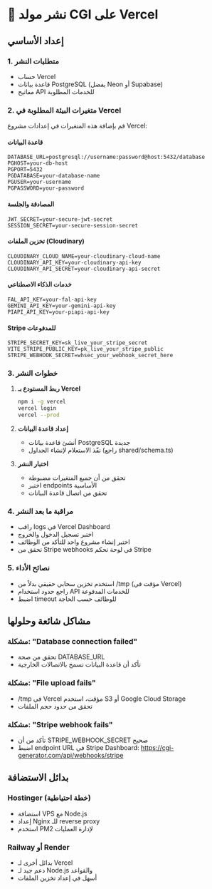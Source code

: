 # 🚀 نشر مولد CGI على Vercel

## إعداد الأساسي

### 1. متطلبات النشر
- حساب Vercel
- قاعدة بيانات PostgreSQL (يفضل Neon أو Supabase)
- مفاتيح API للخدمات المطلوبة

### 2. متغيرات البيئة المطلوبة في Vercel

قم بإضافة هذه المتغيرات في إعدادات مشروع Vercel:

#### قاعدة البيانات
```
DATABASE_URL=postgresql://username:password@host:5432/database
PGHOST=your-db-host
PGPORT=5432
PGDATABASE=your-database-name
PGUSER=your-username
PGPASSWORD=your-password
```

#### المصادقة والجلسة
```
JWT_SECRET=your-secure-jwt-secret
SESSION_SECRET=your-secure-session-secret
```

#### تخزين الملفات (Cloudinary)
```
CLOUDINARY_CLOUD_NAME=your-cloudinary-cloud-name
CLOUDINARY_API_KEY=your-cloudinary-api-key
CLOUDINARY_API_SECRET=your-cloudinary-api-secret
```

#### خدمات الذكاء الاصطناعي
```
FAL_API_KEY=your-fal-api-key
GEMINI_API_KEY=your-gemini-api-key
PIAPI_API_KEY=your-piapi-api-key
```

#### Stripe للمدفوعات
```
STRIPE_SECRET_KEY=sk_live_your_stripe_secret
VITE_STRIPE_PUBLIC_KEY=pk_live_your_stripe_public
STRIPE_WEBHOOK_SECRET=whsec_your_webhook_secret_here
```

### 3. خطوات النشر

1. **ربط المستودع بـ Vercel**
   ```bash
   npm i -g vercel
   vercel login
   vercel --prod
   ```

2. **إعداد قاعدة البيانات**
   - أنشئ قاعدة بيانات PostgreSQL جديدة
   - نفّذ الاستعلام لإنشاء الجداول (راجع shared/schema.ts)

3. **اختبار النشر**
   - تحقق من أن جميع المتغيرات مضبوطة
   - اختبر endpoints الأساسية
   - تحقق من اتصال قاعدة البيانات

### 4. مراقبة ما بعد النشر

- راقب logs في Vercel Dashboard
- اختبر تسجيل الدخول والخروج  
- اختبر إنشاء مشروع واحد للتأكد من الوظائف
- تحقق من Stripe webhooks في لوحة تحكم Stripe

### 5. نصائح الأداء

- استخدم تخزين سحابي حقيقي بدلاً من /tmp (مؤقت في Vercel)
- راجع حدود استخدام API للخدمات المدفوعة
- اضبط timeout للوظائف حسب الحاجة

## مشاكل شائعة وحلولها

### مشكلة: "Database connection failed"
- تحقق من صحة DATABASE_URL
- تأكد أن قاعدة البيانات تسمح بالاتصالات الخارجية

### مشكلة: "File upload fails" 
- /tmp في Vercel مؤقت، استخدم S3 أو Google Cloud Storage
- تحقق من حدود حجم الملفات

### مشكلة: "Stripe webhook fails"
- تأكد من أن STRIPE_WEBHOOK_SECRET صحيح
- اضبط endpoint URL في Stripe Dashboard: https://cgi-generator.com/api/webhooks/stripe

## بدائل الاستضافة

### Hostinger (خطة احتياطية)
- استضافة VPS مع Node.js
- إعداد Nginx للـ reverse proxy
- استخدم PM2 لإدارة العمليات

### Railway أو Render
- بدائل أخرى لـ Vercel
- دعم جيد لـ Node.js والقواعد
- أسهل في إعداد تخزين الملفات